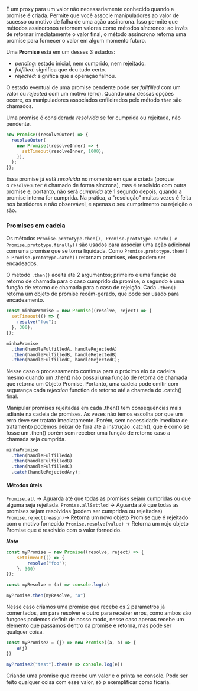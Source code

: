 É um proxy para um valor não necessariamente conhecido quando a promise é criada. Permite que você associe manipuladores ao valor de sucesso ou motivo de falha de uma ação assíncrona. Isso permite que métodos assíncronos retornem valores como métodos síncronos: ao invés de retornar imediatamente o valor final, o método assíncrono retorna uma promise para fornecer o valor em algum momento futuro.

Uma **Promise** está em um desses 3 estados:
- *pending:* estado inicial, nem cumprido, nem rejeitado.
- *fulfilled:* significa que deu tudo certo.
- *rejected:* significa que a operação falhou.

O estado eventual de uma promise pendente pode ser *fullfilled* com um valor ou *rejected* com um motivo (erro). Quando uma dessas opções ocorre, os manipuladores associados enfileirados pelo método `then` são chamados.

Uma promise é considerada *resolvida* se for cumprida ou rejeitada, não pendente.


```javascript
new Promise((resolveOuter) => {
  resolveOuter(
    new Promise((resolveInner) => {
      setTimeout(resolveInner, 1000);
    }),
  );
});
```

Essa promise já está _resolvida_ no momento em que é criada (porque o `resolveOuter` é chamado de forma síncrona), mas é resolvido com outra promise e, portanto, não será _cumprida_ até 1 segundo depois, quando a promise interna for cumprida. Na prática, a "resolução" muitas vezes é feita nos bastidores e não observável, e apenas o seu cumprimento ou rejeição o são.

### Promises em cadeia

Os métodos `Promise.prototype.then(), Promise.prototype.catch() e Promise.prototype.finally()` são usados para associar uma ação adicional com uma promise que se torna liquidada. Como `Promise.prototype.then() e Promise.prototype.catch()` retornam promises, eles podem ser encadeados.

O método `.then()` aceita até 2 argumentos; primeiro é uma função de retorno de chamada para o caso cumprido da promise, o segundo é uma função de retorno de chamada para o caso de rejeição. Cada `.then()` retorna um objeto de promise recém-gerado, que pode ser usado para encadeamento.

```javascript
const minhaPromise = new Promise((resolve, reject) => {
  setTimeout(() => {
    resolve("foo");
  }, 300);
});

minhaPromise
  .then(handleFulfilledA, handleRejectedA)
  .then(handleFulfilledB, handleRejectedB)
  .then(handleFulfilledC, handleRejectedC);
```
Nesse caso o processamento continua para o próximo elo da cadeira mesmo quando um .then() não possui uma função de retorna de chamada que retorna um Objeto Promise. Portanto, uma cadeia pode omitir com segurança cada *rejection* function de retorno até a chamada do .catch() final.

Manipular promises rejeitadas em cada .then() tem consequências mais adiante na cadeia de promises. As vezes não temos escolha por que um erro deve ser tratato imediatamente. Porém, sem necessidade imediata de tratamento podemos deixar de fora até a instrução .catch(), que é como se fosse um .then() porém sem receber uma função de retorno caso a chamada seja cumprida.

```javascript
minhaPromise
  .then(handleFulfilledA)
  .then(handleFulfilledB)
  .then(handleFulfilledC)
  .catch(handleRejectedAny);
```

#### Métodos úteis

`Promise.all` -> Aguarda até que todas as promises sejam cumpridas ou que alguma seja rejeitada.
`Promise.allSettled` -> Aguarda até que todas as promises sejam resolvidas (podem ser cumpridas ou rejeitadas)
`Promise.reject(reason)`-> Retorna um novo objeto Promise que é rejeitado com o motivo fornecido
`Promise.resolve(value)` -> Retorna um nojo objeto Promise que é resolvido com o valor fornecido.

***Note***
```javascript
const myPromise = new Promise((resolve, reject) => {
	setTimeout(() => {
		resolve("foo");
	}, 300)
});

const myResolve = (a) => console.log(a)

myPromise.then(myResolve, "a")
```
Nesse caso criamos uma promise que recebe os 2 parametros já comentados, um para resolver e outro para receber erros, como ambos são funçoes podemos definir de nosso modo, nesse caso apenas recebe um elemento que passamos dentro da promise e retorna, mas pode ser qualquer coisa.

```javascript
const myPromise2 = (j) => new Promise((a, b) => {
	a(j)
})

myPromise2("test").then(e => console.log(e))
```
Criando uma promise que recebe um valor e o printa no console. Pode ser feito qualquer coisa com esse valor, só p exemplificar como ficaria.


